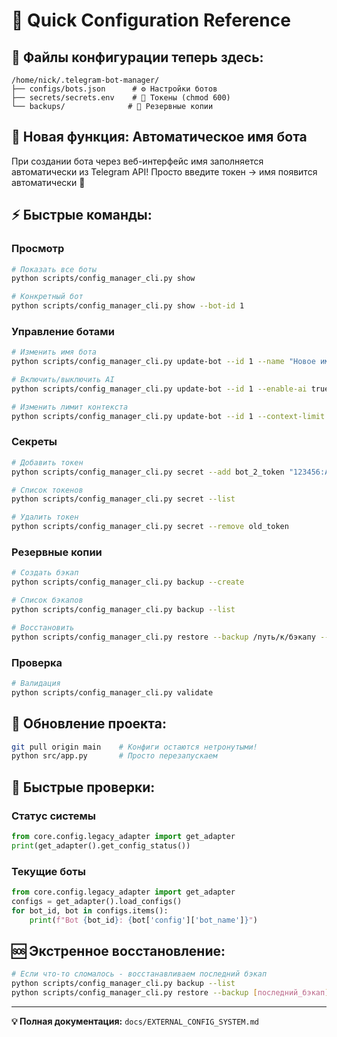 # 🚀 Quick Configuration Reference

## 📍 **Файлы конфигурации теперь здесь:**
```
/home/nick/.telegram-bot-manager/
├── configs/bots.json      # ⚙️ Настройки ботов
├── secrets/secrets.env    # 🔐 Токены (chmod 600)
└── backups/              # 💾 Резервные копии
```

## 🤖 **Новая функция: Автоматическое имя бота**
При создании бота через веб-интерфейс имя заполняется автоматически из Telegram API!
Просто введите токен → имя появится автоматически 🎉

## ⚡ **Быстрые команды:**

### Просмотр
```bash
# Показать все боты
python scripts/config_manager_cli.py show

# Конкретный бот
python scripts/config_manager_cli.py show --bot-id 1
```

### Управление ботами
```bash
# Изменить имя бота
python scripts/config_manager_cli.py update-bot --id 1 --name "Новое имя"

# Включить/выключить AI
python scripts/config_manager_cli.py update-bot --id 1 --enable-ai true

# Изменить лимит контекста
python scripts/config_manager_cli.py update-bot --id 1 --context-limit 20
```

### Секреты
```bash
# Добавить токен
python scripts/config_manager_cli.py secret --add bot_2_token "123456:ABCD..."

# Список токенов
python scripts/config_manager_cli.py secret --list

# Удалить токен
python scripts/config_manager_cli.py secret --remove old_token
```

### Резервные копии
```bash
# Создать бэкап
python scripts/config_manager_cli.py backup --create

# Список бэкапов
python scripts/config_manager_cli.py backup --list

# Восстановить
python scripts/config_manager_cli.py restore --backup /путь/к/бэкапу --confirm
```

### Проверка
```bash
# Валидация
python scripts/config_manager_cli.py validate
```

## 🔄 **Обновление проекта:**
```bash
git pull origin main    # Конфиги остаются нетронутыми!
python src/app.py       # Просто перезапускаем
```

## 📱 **Быстрые проверки:**

### Статус системы
```python
from core.config.legacy_adapter import get_adapter
print(get_adapter().get_config_status())
```

### Текущие боты
```python
from core.config.legacy_adapter import get_adapter
configs = get_adapter().load_configs()
for bot_id, bot in configs.items():
    print(f"Bot {bot_id}: {bot['config']['bot_name']}")
```

## 🆘 **Экстренное восстановление:**
```bash
# Если что-то сломалось - восстанавливаем последний бэкап
python scripts/config_manager_cli.py backup --list
python scripts/config_manager_cli.py restore --backup [последний_бэкап] --confirm
```

---
**💡 Полная документация:** `docs/EXTERNAL_CONFIG_SYSTEM.md`
